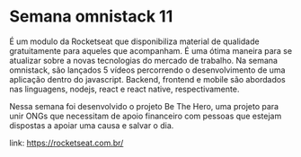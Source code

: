 # Semana omnistack 11

É um modulo da Rocketseat que disponibiliza material de qualidade gratuitamente para aqueles que acompanham. É uma ótima maneira para se atualizar sobre a novas tecnologias do mercado de trabalho. Na semana omnistack, são lançados 5 vídeos percorrendo o desenvolvimento de uma aplicação dentro do javascript. Backend, frontend e mobile são abordados nas linguagens, nodejs, react e react native, respectivamente.

Nessa semana foi desenvolvido o projeto Be The Hero, uma projeto para unir ONGs que necessitam de apoio financeiro com pessoas que estejam dispostas a apoiar uma causa e salvar o dia.

link: https://rocketseat.com.br/
